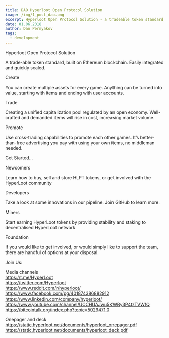 ```yaml
---
title: DAO Hyperloot Open Protocol Solution
image: /img/1_post_dao.png
excerpt: Hyperloot Open Protocol Solution - a tradeable token standard, built on Ethereum blockchain. Easily integrated and quickly scaled.
date: 01.06.2018
author: Dan Permyakov
tags:
  - development
---
```


Hyperloot Open Protocol Solution

A trade-able token standard, built on Ethereum blockchain. Easily integrated and quickly scaled.

Create

You can create multiple assets for every game. Anything can be turned into value, starting with items and ending with user accounts.

Trade

Creating a unified capitalization pool regulated by an open economy. Well-crafted and demanded items will rise in cost, increasing market volume.

Promote

Use cross-trading capabilities to promote each other games. It’s better-than-free advertising you pay with using your own items, no middleman needed.

Get Started…

Newcomers

Learn how to buy, sell and store HLPT tokens, or get involved with the HyperLoot community

Developers

Take a look at some innovations in our pipeline. Join GitHub to learn more.

Miners

Start earning HyperLoot tokens by providing stability and staking to decentralised HyperLoot network

Foundation

If you would like to get involved, or would simply like to support the team, there are handful of options at your disposal.

Join Us:

Media channels</br>
https://t.me/HyperLoot</br>
https://twitter.com/Hyperloot</br>
https://www.reddit.com/r/hyperloot/</br>
https://www.facebook.com/pg/401874386882912</br>
https://www.linkedin.com/company/hyperloot/</br>
https://www.youtube.com/channel/UCCHUAJwu5KWBy3P4tzTVWfQ</br>
https://bitcointalk.org/index.php?topic=5029471.0</br>

Onepager and deck</br>
https://static.hyperloot.net/documents/hyperloot_onepager.pdf</br>
https://static.hyperloot.net/documents/hyperloot_deck.pdf